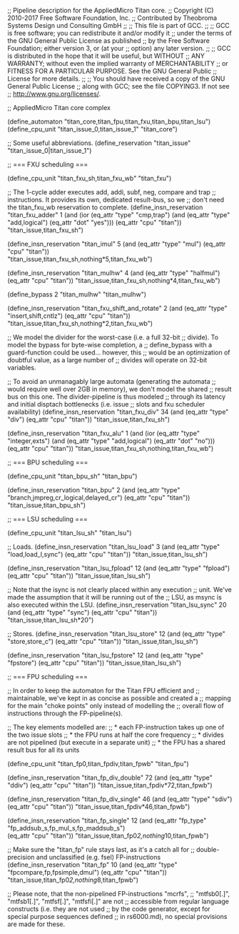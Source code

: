 ;; Pipeline description for the AppliedMicro Titan core.
;;   Copyright (C) 2010-2017 Free Software Foundation, Inc.
;;   Contributed by Theobroma Systems Design und Consulting GmbH
;;
;; This file is part of GCC.
;;
;; GCC is free software; you can redistribute it and/or modify it
;; under the terms of the GNU General Public License as published
;; by the Free Software Foundation; either version 3, or (at your
;; option) any later version.
;;
;; GCC is distributed in the hope that it will be useful, but WITHOUT
;; ANY WARRANTY; without even the implied warranty of MERCHANTABILITY
;; or FITNESS FOR A PARTICULAR PURPOSE.  See the GNU General Public
;; License for more details.
;;
;; You should have received a copy of the GNU General Public License
;; along with GCC; see the file COPYING3.  If not see
;; <http://www.gnu.org/licenses/>.

;; AppliedMicro Titan core complex

(define_automaton "titan_core,titan_fpu,titan_fxu,titan_bpu,titan_lsu")
(define_cpu_unit "titan_issue_0,titan_issue_1" "titan_core")

;; Some useful abbreviations.
(define_reservation "titan_issue" "titan_issue_0|titan_issue_1")

;; === FXU scheduling ===

(define_cpu_unit "titan_fxu_sh,titan_fxu_wb" "titan_fxu")

;; The 1-cycle adder executes add, addi, subf, neg, compare and trap
;; instructions. It provides its own, dedicated result-bus, so we
;; don't need the titan_fxu_wb reservation to complete.
(define_insn_reservation "titan_fxu_adder" 1
  (and (ior (eq_attr "type" "cmp,trap")
	    (and (eq_attr "type" "add,logical")
		 (eq_attr "dot" "yes")))
       (eq_attr "cpu" "titan"))
  "titan_issue,titan_fxu_sh")

(define_insn_reservation "titan_imul" 5
  (and (eq_attr "type" "mul")
       (eq_attr "cpu" "titan"))       
  "titan_issue,titan_fxu_sh,nothing*5,titan_fxu_wb")  

(define_insn_reservation "titan_mulhw" 4
  (and (eq_attr "type" "halfmul")
       (eq_attr "cpu" "titan"))
  "titan_issue,titan_fxu_sh,nothing*4,titan_fxu_wb")

(define_bypass 2 "titan_mulhw" "titan_mulhw")

(define_insn_reservation "titan_fxu_shift_and_rotate" 2
  (and (eq_attr "type" "insert,shift,cntlz")
       (eq_attr "cpu" "titan"))
  "titan_issue,titan_fxu_sh,nothing*2,titan_fxu_wb")

;; We model the divider for the worst-case (i.e. a full 32-bit
;; divide).  To model the bypass for byte-wise completion, a
;; define_bypass with a guard-function could be used... however, this
;; would be an optimization of doubtful value, as a large number of
;; divides will operate on 32-bit variables.

;; To avoid an unmanagably large automata (generating the automata
;; would require well over 2GB in memory), we don't model the shared
;; result bus on this one. The divider-pipeline is thus modeled
;; through its latency and initial disptach bottlenecks (i.e. issue
;; slots and fxu scheduler availability)
(define_insn_reservation "titan_fxu_div" 34
  (and (eq_attr "type" "div")
       (eq_attr "cpu" "titan"))
  "titan_issue,titan_fxu_sh")

(define_insn_reservation "titan_fxu_alu" 1
  (and (ior (eq_attr "type" "integer,exts")
	    (and (eq_attr "type" "add,logical")
		 (eq_attr "dot" "no")))
       (eq_attr "cpu" "titan"))
  "titan_issue,titan_fxu_sh,nothing,titan_fxu_wb")

;; === BPU scheduling ===

(define_cpu_unit "titan_bpu_sh" "titan_bpu")

(define_insn_reservation "titan_bpu" 2
  (and (eq_attr "type" "branch,jmpreg,cr_logical,delayed_cr")
       (eq_attr "cpu" "titan"))
  "titan_issue,titan_bpu_sh")

;; === LSU scheduling ===

(define_cpu_unit "titan_lsu_sh" "titan_lsu")

;; Loads.
(define_insn_reservation "titan_lsu_load" 3
  (and (eq_attr "type" "load,load_l,sync")
       (eq_attr "cpu" "titan"))
  "titan_issue,titan_lsu_sh")

(define_insn_reservation "titan_lsu_fpload" 12
  (and (eq_attr "type" "fpload")
       (eq_attr "cpu" "titan"))
  "titan_issue,titan_lsu_sh")

;; Note that the isync is not clearly placed within any execution
;; unit. We've made the assumption that it will be running out of the
;; LSU, as msync is also executed within the LSU.
(define_insn_reservation "titan_lsu_sync" 20
  (and (eq_attr "type" "sync")
       (eq_attr "cpu" "titan"))
  "titan_issue,titan_lsu_sh*20")

;; Stores.
(define_insn_reservation "titan_lsu_store" 12
  (and (eq_attr "type" "store,store_c")
       (eq_attr "cpu" "titan"))
  "titan_issue,titan_lsu_sh")

(define_insn_reservation "titan_lsu_fpstore" 12
  (and (eq_attr "type" "fpstore")
       (eq_attr "cpu" "titan"))
  "titan_issue,titan_lsu_sh")

;; === FPU scheduling ===

;; In order to keep the automaton for the Titan FPU efficient and
;; maintainable, we've kept in as concise as possible and created a
;; mapping for the main "choke points" only instead of modelling the
;; overall flow of instructions through the FP-pipeline(s).

;; The key elements modelled are:
;;  * each FP-instruction takes up one of the two issue slots 
;;  * the FPU runs at half the core frequency
;;  * divides are not pipelined (but execute in a separate unit)
;;  * the FPU has a shared result bus for all its units

(define_cpu_unit "titan_fp0,titan_fpdiv,titan_fpwb" "titan_fpu")

(define_insn_reservation "titan_fp_div_double" 72
  (and (eq_attr "type" "ddiv")
       (eq_attr "cpu" "titan"))
  "titan_issue,titan_fpdiv*72,titan_fpwb")

(define_insn_reservation "titan_fp_div_single" 46
  (and (eq_attr "type" "sdiv")
       (eq_attr "cpu" "titan"))
  "titan_issue,titan_fpdiv*46,titan_fpwb")

(define_insn_reservation "titan_fp_single" 12
  (and (eq_attr "fp_type" "fp_addsub_s,fp_mul_s,fp_maddsub_s")       
       (eq_attr "cpu" "titan"))
  "titan_issue,titan_fp0*2,nothing*10,titan_fpwb")

;; Make sure the "titan_fp" rule stays last, as it's a catch all for
;; double-precision and unclassified (e.g. fsel) FP-instructions
(define_insn_reservation "titan_fp" 10
  (and (eq_attr "type" "fpcompare,fp,fpsimple,dmul")
       (eq_attr "cpu" "titan"))
  "titan_issue,titan_fp0*2,nothing*8,titan_fpwb")

;; Please note, that the non-pipelined FP-instructions "mcrfs",
;; "mtfsb0[.]", "mtfsb1[.]", "mtfsf[.]", "mtfsfi[.]" are not
;; accessible from regular language constructs (i.e. they are not used
;; by the code generator, except for special purpose sequences defined
;; in rs6000.md), no special provisions are made for these.

